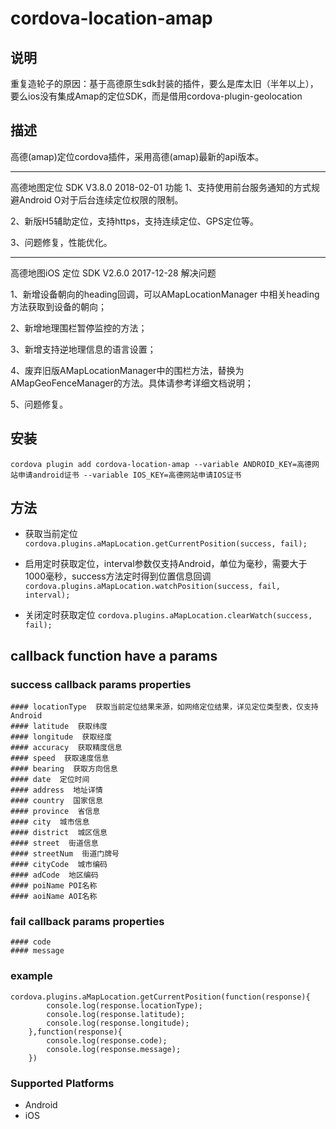 # cordova-location-amap

## 说明
重复造轮子的原因：基于高德原生sdk封装的插件，要么是库太旧（半年以上），要么ios没有集成Amap的定位SDK，而是借用cordova-plugin-geolocation

## 描述
高德(amap)定位cordova插件，采用高德(amap)最新的api版本。

---

高德地图定位 SDK V3.8.0 2018-02-01
功能
1、支持使用前台服务通知的方式规避Android O对于后台连续定位权限的限制。

2、新版H5辅助定位，支持https，支持连续定位、GPS定位等。

3、问题修复，性能优化。

---

高德地图iOS 定位 SDK V2.6.0            2017-12-28
解决问题

1、新增设备朝向的heading回调，可以AMapLocationManager 中相关heading方法获取到设备的朝向；

2、新增地理围栏暂停监控的方法；

3、新增支持逆地理信息的语言设置；

4、废弃旧版AMapLocationManager中的围栏方法，替换为AMapGeoFenceManager的方法。具体请参考详细文档说明；

5、问题修复。

## 安装

    cordova plugin add cordova-location-amap --variable ANDROID_KEY=高德网站申请android证书 --variable IOS_KEY=高德网站申请IOS证书

## 方法
- 获取当前定位
`cordova.plugins.aMapLocation.getCurrentPosition(success, fail);`

- 启用定时获取定位，interval参数仅支持Android，单位为毫秒，需要大于1000毫秒，success方法定时得到位置信息回调
`cordova.plugins.aMapLocation.watchPosition(success, fail, interval);`

- 关闭定时获取定位
`cordova.plugins.aMapLocation.clearWatch(success, fail);`

## callback function have a params

### success callback params properties
	#### locationType  获取当前定位结果来源，如网络定位结果，详见定位类型表，仅支持Android
	#### latitude  获取纬度
	#### longitude  获取经度
	#### accuracy  获取精度信息
	#### speed  获取速度信息
	#### bearing  获取方向信息
	#### date  定位时间
	#### address  地址详情
	#### country  国家信息
	#### province  省信息
	#### city  城市信息
	#### district  城区信息
	#### street  街道信息
	#### streetNum  街道门牌号
	#### cityCode  城市编码
	#### adCode  地区编码
	#### poiName POI名称
	#### aoiName AOI名称


### fail callback params properties
	#### code
	#### message

### example
	cordova.plugins.aMapLocation.getCurrentPosition(function(response){
			console.log(response.locationType);
			console.log(response.latitude);
			console.log(response.longitude);
		},function(response){
			console.log(response.code);
			console.log(response.message);
		})

### Supported Platforms
- Android
- iOS